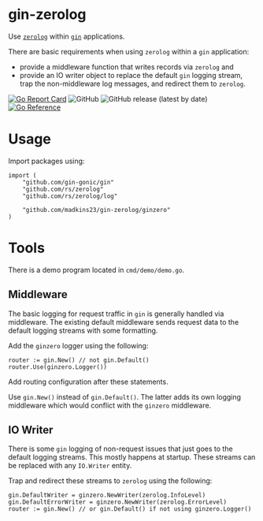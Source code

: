 # gin-zerolog
Use [`zerolog`](https://github.com/rs/zerolog)
within [`gin`](https://gin-gonic.com/docs/) applications.

There are basic requirements when using `zerolog` within a `gin` application:

* provide a middleware function that writes records via `zerolog` and
* provide an IO writer object to replace the default `gin` logging stream, 
  trap the non-middleware log messages, and redirect them to `zerolog`.

[![Go Report Card](https://goreportcard.com/badge/github.com/madkins23/gin-zerolog)](https://goreportcard.com/report/github.com/madkins23/gin-zerolog)
![GitHub](https://img.shields.io/github/license/madkins23/gin-zerolog)
![GitHub release (latest by date)](https://img.shields.io/github/v/release/madkins23/gin-zerolog)
[![Go Reference](https://pkg.go.dev/badge/github.com/madkins23/gin-zerolog.svg)](https://pkg.go.dev/github.com/madkins23/gin-zerolog)

# Usage

Import packages using:

    import (
        "github.com/gin-gonic/gin"
        "github.com/rs/zerolog"
        "github.com/rs/zerolog/log"

        "github.com/madkins23/gin-zerolog/ginzero"
    )

# Tools

There is a demo program located in `cmd/demo/demo.go`.

## Middleware

The basic logging for request traffic in `gin` is generally handled via middleware.
The existing default middleware sends request data to the default
logging streams with some formatting.

Add the `ginzero` logger using the following:

    router := gin.New() // not gin.Default()
    router.Use(ginzero.Logger())

Add routing configuration after these statements.

Use `gin.New()` instead of `gin.Default()`.
The latter adds its own logging middleware
which would conflict with the `ginzero` middleware.

## IO Writer

There is some `gin` logging of non-request issues that just goes to
the default logging streams.
This mostly happens at startup.
These streams can be replaced with any `IO.Writer` entity.

Trap and redirect these streams to `zerolog` using the following:

    gin.DefaultWriter = ginzero.NewWriter(zerolog.InfoLevel)
    gin.DefaultErrorWriter = ginzero.NewWriter(zerolog.ErrorLevel)
    router := gin.New() // or gin.Default() if not using ginzero.Logger()
